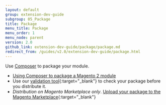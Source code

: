 ```yaml
---
layout: default
group: extension-dev-guide
subgroup: 05_Package
title: Package
menu_title: Package
menu_order: 1
menu_node: parent
version: 2.0
github_link: extension-dev-guide/package/package.md
redirect_from: /guides/v2.0/extension-dev-guide/package.html
---
```


Use [Composer](https://getcomposer.org/) to package your module.

*	[Using Composer to package a Magento 2 module](package_module.html)
*	Use our [validation tool](https://github.com/magento/marketplace-tools){:target="_blank"} to check your package before you distribute it.
*	*Distribution on Magento Marketplace only*. [Upload your package to the Magento Marketplace](http://docs.magento.com/marketplace/user_guide/getting-started.html){:target="_blank"}
